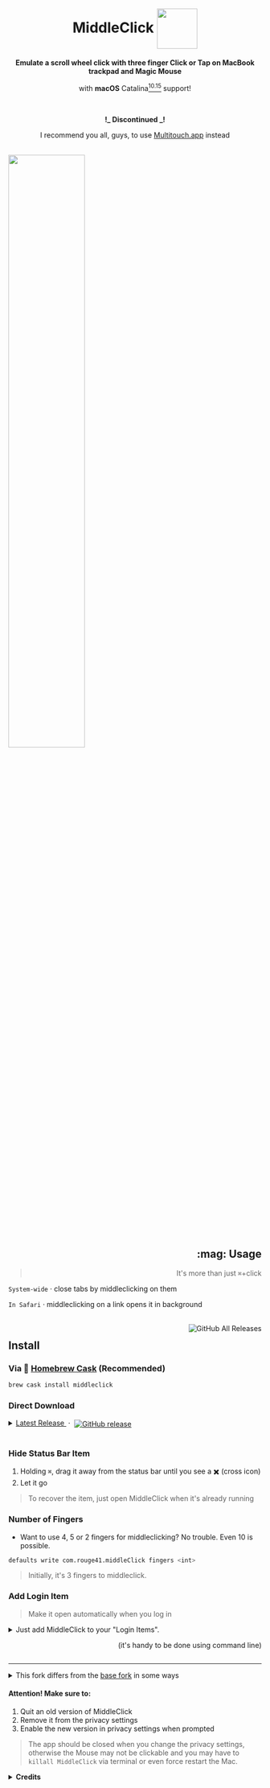 <div align="center">
  <h1>
    MiddleClick <img align="center" height="80" src="MiddleClick/Images.xcassets/AppIcon.appiconset/mouse128x128.png">
  </h1>
  <p>
    <b>Emulate a scroll wheel click with three finger Click or Tap on MacBook trackpad and Magic Mouse</b>
  </p>
  <p>
    with <b>macOS</b> Catalina<a href="//www.apple.com/macos/catalina-preview/"><sup>10.15</sup></a> support!
  </p>
  <br>
  <p><b>!_ Discontinued _!</b></p>
  <p>
    I recommend you all, guys, to use <a href="//multitouch.app">Multitouch.app</a> instead
  </p>
  <br>
</div>

<img src="demo.png" width="55%">

<h2 align="right">:mag: Usage</h2>

<blockquote align="right">
  
  It's more than just `⌘`+click
</blockquote>

<p align="right">
  
  `System-wide` · close tabs by middleclicking on them
</p>

<p align="right">
  
  `In Safari` · middleclicking on a link opens it in background
</p>

<br>

<a href="https://github.com/DaFuqtor/MiddleClick-Catalina/releases">
<img align="right" src="https://img.shields.io/github/downloads/dafuqtor/middleclick-catalina/total" title="GitHub All Releases">
</a>

## Install

### Via :beer: [Homebrew Cask](//brew.sh) (Recommended)

```powershell
brew cask install middleclick
```

### Direct Download

<details>
  <summary>
    <a href="//github.com/DaFuqtor/MiddleClick/releases/latest/download/MiddleClick.zip">
      Latest Release
    </a>&nbsp·&nbsp
    <a href="//github.com/DaFuqtor/MiddleClick/releases/latest">
      <img align="center" alt="GitHub release" src="https://img.shields.io/github/release/dafuqtor/middleclick?label=%20&color=gray">
    </a>
  </summary>

  > Additionally, you may also view <a href="//github.com/DaFuqtor/MiddleClick/releases">Earlier Releases</a>

</details>

<br>

### Hide Status Bar Item

1. Holding `⌘`, drag it away from the status bar until you see a :heavy_multiplication_x: (cross icon)
2. Let it go

> To recover the item, just open MiddleClick when it's already running

### Number of Fingers
- Want to use 4, 5 or 2 fingers for middleclicking? No trouble. Even 10 is possible.

```sh
defaults write com.rouge41.middleClick fingers <int>
```
> Initially, it's 3 fingers to middleclick.

### Add Login Item

> Make it open automatically when you log in

<details>
  
<summary>Just add MiddleClick to your "Login Items". <p align="right">(it's handy to be done using command line)</p></summary>
  
```powershell
osascript -e 'tell application "System Events" to make login item at end with properties {path:"/Applications/MiddleClick.app", hidden:true}'
```

</details>

---

<details>
  <summary>This fork differs from the <a href="//github.com/cl3m/MiddleClick">base fork</a> in some ways</summary>

- Configurations: Number of Fingers, Click or Tap
  - preferred setting is saved for every user
- Removed old 32-bit/PowerPc `relaunch` binary due to it's incompatibility with macOS 10.15 Catalina and greater. Replaced with inline restarting of the app
- The App will not only restart on waking the Mac, but when a new touch device is added (so it immediately gains middleclicking ability) and when a display is added/reconfigured (for proper click positioning)
</details>

#### Attention! Make sure to:

1. Quit an old version of MiddleClick
2. Remove it from the privacy settings
3. Enable the new version in privacy settings when prompted

> The app should be closed when you change the privacy settings, otherwise the Mouse may not be clickable and you may have to `killall MiddleClick` via terminal or even force restart the Mac.

<details>
  <summary><b>Credits</b></summary>
  <blockquote>
  <br>
    
  This project was made by [Clément Beffa](//clement.beffa.org/),

  Extended by [LoPablo](//github.com/LoPablo)

  and [DaFuqtor](//github.com/DaFuqtor) (it's me)
  </blockquote>
</details>
